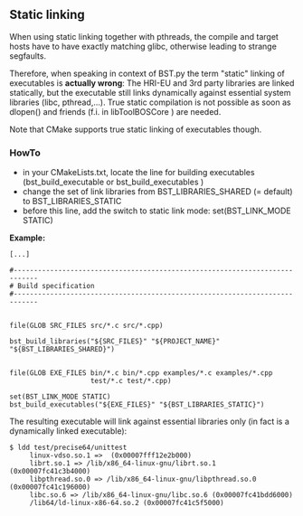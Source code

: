##  Static linking


When using static linking together with pthreads, the compile and target hosts have to have exactly matching glibc,
otherwise leading to strange segfaults.

Therefore, when speaking in context of BST.py the term "static" linking of executables is **actually wrong**: 
The HRI-EU and 3rd party libraries are linked statically, but the executable still links dynamically against essential
system libraries (libc, pthread,...). True static compilation is not possible as soon as dlopen() and 
friends (f.i. in libToolBOSCore ) are needed.

Note that CMake supports true static linking of executables though.

###  HowTo

* in your CMakeLists.txt, locate the line for building executables (bst_build_executable or bst_build_executables )
* change the set of link libraries from BST_LIBRARIES_SHARED (= default) to BST_LIBRARIES_STATIC
* before this line, add the switch to static link mode: set(BST_LINK_MODE STATIC)


**Example:**

    [...]
    
    #----------------------------------------------------------------------------
    # Build specification
    #----------------------------------------------------------------------------
    
    
    file(GLOB SRC_FILES src/*.c src/*.cpp)
    
    bst_build_libraries("${SRC_FILES}" "${PROJECT_NAME}" "${BST_LIBRARIES_SHARED}")
    
    
    file(GLOB EXE_FILES bin/*.c bin/*.cpp examples/*.c examples/*.cpp
                        test/*.c test/*.cpp)
    
    set(BST_LINK_MODE STATIC)
    bst_build_executables("${EXE_FILES}" "${BST_LIBRARIES_STATIC}")
    
The resulting executable will link against essential libraries only (in fact is a dynamically linked executable):

    $ ldd test/precise64/unittest
         linux-vdso.so.1 =>  (0x00007fff12e2b000)
         librt.so.1 => /lib/x86_64-linux-gnu/librt.so.1 (0x00007fc41c3b4000)
         libpthread.so.0 => /lib/x86_64-linux-gnu/libpthread.so.0 (0x00007fc41c196000)
         libc.so.6 => /lib/x86_64-linux-gnu/libc.so.6 (0x00007fc41bdd6000)
         /lib64/ld-linux-x86-64.so.2 (0x00007fc41c5f5000)